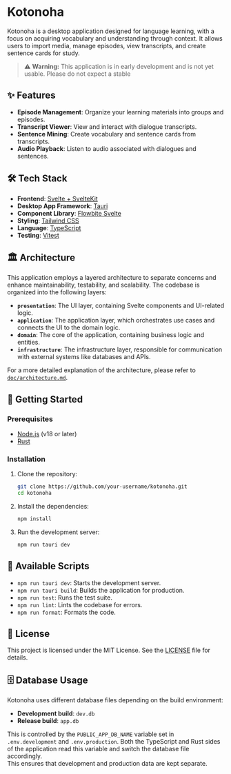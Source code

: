 # Kotonoha

Kotonoha is a desktop application designed for language learning, with a focus on acquiring vocabulary and understanding through context. It allows users to import media, manage episodes, view transcripts, and create sentence cards for study.

> ⚠️ **Warning:** This application is in early development and is not yet usable. Please do not expect a stable

## ✨ Features

- **Episode Management**: Organize your learning materials into groups and episodes.
- **Transcript Viewer**: View and interact with dialogue transcripts.
- **Sentence Mining**: Create vocabulary and sentence cards from transcripts.
- **Audio Playback**: Listen to audio associated with dialogues and sentences.

## 🛠️ Tech Stack

- **Frontend**: [Svelte + SvelteKit](https://svelte.dev/)
- **Desktop App Framework**: [Tauri](https://tauri.app/)
- **Component Library**: [Flowbite Svelte](https://flowbite-svelte.com/)
- **Styling**: [Tailwind CSS](https://tailwindcss.com/)
- **Language**: [TypeScript](https://www.typescriptlang.org/)
- **Testing**: [Vitest](https://vitest.dev/)

## 🏛️ Architecture

This application employs a layered architecture to separate concerns and enhance maintainability, testability, and scalability. The codebase is organized into the following layers:

- **`presentation`**: The UI layer, containing Svelte components and UI-related logic.
- **`application`**: The application layer, which orchestrates use cases and connects the UI to the domain logic.
- **`domain`**: The core of the application, containing business logic and entities.
- **`infrastructure`**: The infrastructure layer, responsible for communication with external systems like databases and APIs.

For a more detailed explanation of the architecture, please refer to [`doc/architecture.md`](./doc/architecture.md).

## 🚀 Getting Started

### Prerequisites

- [Node.js](https://nodejs.org/en/) (v18 or later)
- [Rust](https://www.rust-lang.org/tools/install)

### Installation

1.  Clone the repository:

    ```bash
    git clone https://github.com/your-username/kotonoha.git
    cd kotonoha
    ```

2.  Install the dependencies:

    ```bash
    npm install
    ```

3.  Run the development server:
    ```bash
    npm run tauri dev
    ```

## 📜 Available Scripts

- `npm run tauri dev`: Starts the development server.
- `npm run tauri build`: Builds the application for production.
- `npm run test`: Runs the test suite.
- `npm run lint`: Lints the codebase for errors.
- `npm run format`: Formats the code.

## 📄 License

This project is licensed under the MIT License. See the [LICENSE](./LICENSE) file for details.

## 🗄️ Database Usage

Kotonoha uses different database files depending on the build environment:

- **Development build**: `dev.db`
- **Release build**: `app.db`

This is controlled by the `PUBLIC_APP_DB_NAME` variable set in `.env.development` and `.env.production`. Both the TypeScript and Rust sides of the application read this variable and switch the database file accordingly.  
This ensures that development and production data are kept separate.
